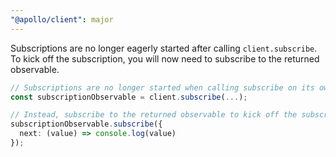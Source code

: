 ```yaml
---
"@apollo/client": major
---
```


Subscriptions are no longer eagerly started after calling `client.subscribe`. To kick off the subscription, you will now need to subscribe to the returned observable.

```ts
// Subscriptions are no longer started when calling subscribe on its own.
const subscriptionObservable = client.subscribe(...);

// Instead, subscribe to the returned observable to kick off the subscription.
subscriptionObservable.subscribe({
  next: (value) => console.log(value)
});
```
